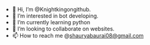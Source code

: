 - 👋 Hi, I’m @Knightkingongithub.
- 👀 I’m interested in bot developing.
- 🌱 I’m currently learning python
- 💞️ I’m looking to collaborate on websites.
- 📫 How to reach me @shauryabaurai08@gmail.com

<!---
Knightkingongithub/Knightkingongithub is a ✨ special ✨ repository because its `README.md` (this file) appears on your GitHub profile.
You can click the Preview link to take a look at your changes.
--->
